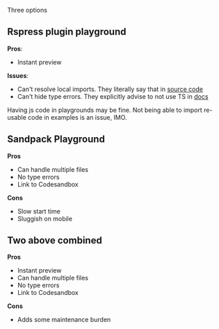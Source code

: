 Three options

## Rspress plugin playground

**Pros**:

- Instant preview

**Issues**:

- Can't resolve local imports. They literally say that in
  [source code](https://github.com/web-infra-dev/rspress/blob/main/packages/plugin-playground/src/cli/utils.ts#L15)
- Can't hide type errors. They explicitly advise to not use TS in
  [docs](https://rspress.dev/plugin/official-plugins/playground#internal-components)

Having js code in playgrounds may be fine. Not being able to import re-usable
code in examples is an issue, IMO.

## Sandpack Playground

**Pros**

- Can handle multiple files
- No type errors
- Link to Codesandbox

**Cons**

- Slow start time
- Sluggish on mobile

## Two above combined

**Pros**

- Instant preview
- Can handle multiple files
- No type errors
- Link to Codesandbox

**Cons**

- Adds some maintenance burden
